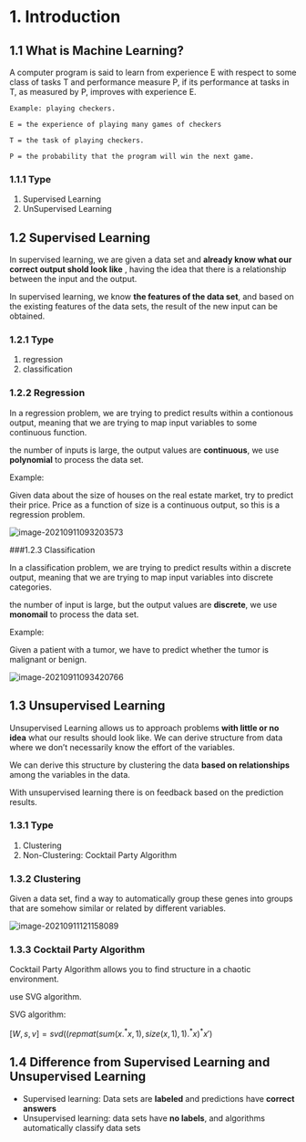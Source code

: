# 1. Introduction

## 1.1 What is Machine Learning?

A computer program is said to learn from experience E with respect to some class of tasks T and performance measure P, if its performance at tasks in T, as measured by P, improves with experience E.

```
Example: playing checkers.

E = the experience of playing many games of checkers

T = the task of playing checkers.

P = the probability that the program will win the next game.
```

### 1.1.1 Type

1. Supervised Learning
2. UnSupervised Learning



## 1.2 Supervised Learning

In supervised learning, we are given a data set and **already know what our correct output shold look like** , having the idea that there is a relationship between the input and the output.

In supervised learning, we know **the features of the data set**, and based on the existing features of the data sets, the result of the new input can be obtained.

### 1.2.1 Type

1. regression
2. classification

### 1.2.2 Regression

In a regression problem, we are trying to predict results within a contionous output, meaning that we are trying to map input variables to some continuous function.

the number of inputs is large, the output values are **continuous**, we use **polynomial** to process the data set.



Example: 

Given data about the size of houses on the real estate market, try to predict their price. Price as a function of size is a continuous output, so this is a regression problem.

![image-20210911093203573](https://gitee.com/four_four/picgo/raw/master/img/20210911093203.png) 

###1.2.3 Classification

In a classification problem, we are trying to predict results within a discrete output, meaning that we are trying to map input variables into discrete categories. 

the number of input is large, but the output values are **discrete**, we use  **monomail** to process the data set.



Example:

Given a patient with a tumor, we have to predict whether the tumor is malignant or benign.

![image-20210911093420766](https://gitee.com/four_four/picgo/raw/master/img/20210911093420.png) 





## 1.3 Unsupervised Learning

Unsupervised Learning allows us to approach problems **with little or no idea** what our results should look like. We can derive structure from data where we don’t necessarily know the effort of the variables.

We can derive this structure by clustering the data **based on relationships** among the variables in the data.

With unsupervised learning there is on feedback based on the prediction results.

### 1.3.1 Type

1. Clustering
2. Non-Clustering:
   Cocktail Party Algorithm



### 1.3.2 Clustering

Given a data set, find a way to automatically group these genes into groups that are somehow similar or related by different variables.

![image-20210911121158089](https://gitee.com/four_four/picgo/raw/master/img/20210911121158.png)

### 1.3.3 Cocktail Party Algorithm

Cocktail Party Algorithm allows you to find structure in a chaotic environment.

use SVG algorithm.

SVG algorithm:

$[W, s, v]=svd((repmat(sum(x.^*x, 1), size(x, 1), 1).^*x)^*x')$



## 1.4 Difference from Supervised Learning and Unsupervised Learning

+ Supervised learning: Data sets are **labeled** and predictions have **correct answers**
+ Unsupervised learning: data sets have **no labels**, and algorithms automatically classify data sets

